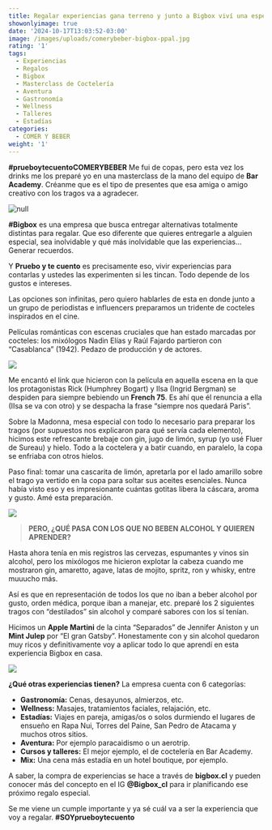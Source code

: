 ```yaml
---
title: Regalar experiencias gana terreno y junto a Bigbox viví una espectacular
showonlyimage: true
date: '2024-10-17T13:03:52-03:00'
image: /images/uploads/comerybeber-bigbox-ppal.jpg
rating: '1'
tags:
  - Experiencias
  - Regalos
  - Bigbox
  - Masterclass de Coctelería
  - Aventura
  - Gastronomía
  - Wellness
  - Talleres
  - Estadías
categories:
  - COMER Y BEBER
weight: '1'
---
```

**\#prueboytecuentoCOMERYBEBER** Me fui de copas, pero esta vez los drinks me los preparé yo en una masterclass de la mano del equipo de **Bar Academy**. Créanme que es el tipo de presentes que esa amiga o amigo creativo con los tragos va a agradecer.

<!--more-->

![null](/images/uploads/comerybeber-bigbox-ppal.jpg)

**\#Bigbox** es una empresa que busca entregar alternativas totalmente distintas para regalar. Que eso diferente que quieres entregarle a alguien especial, sea inolvidable y qué más inolvidable que las experiencias… Generar recuerdos.

Y **Pruebo y te cuento** es precisamente eso, vivir experiencias para contarlas y ustedes las experimenten si les tincan. Todo depende de los gustos e intereses.

Las opciones son infinitas, pero quiero hablarles de esta en donde junto a un grupo de periodistas e influencers preparamos un tridente de cocteles inspirados en el cine. 

Películas románticas con escenas cruciales que han estado marcadas por cocteles: los mixólogos Nadin Elías y Raúl Fajardo partieron con “Casablanca” (1942). Pedazo de producción y de actores.

![](/images/uploads/comerybeber-bigb-french.jpg)

Me encantó el link que hicieron con la película en aquella escena en la que los protagonistas Rick (Humphrey Bogart) y IIsa (Ingrid Bergman) se despiden para siempre bebiendo un **French 75**. Es ahí que él renuncia a ella (IIsa se va con otro) y se despacha la frase “siempre nos quedará Paris”.

Sobre la Madonna, mesa especial con todo lo necesario para preparar los tragos (por supuestos nos explicaron para qué servía cada elemento), hicimos este refrescante brebaje con gin, jugo de limón, syrup (yo usé Fluer de Sureau) y hielo. Todo a la coctelera y a batir cuando, en paralelo, la copa se enfriaba con otros hielos. 

Paso final: tomar una cascarita de limón, apretarla por el lado amarillo sobre el trago ya vertido en la copa para soltar sus aceites esenciales. Nunca había visto eso y es impresionante cuántas gotitas libera la cáscara, aroma y gusto. Amé esta preparación.

![](/images/uploads/comerybeber-bidb-mgcollage.jpg)

> **PERO, ¿QUÉ PASA CON LOS QUE NO BEBEN ALCOHOL Y QUIEREN APRENDER?**

Hasta ahora tenía en mis registros las cervezas, espumantes y vinos sin alcohol, pero los mixólogos me hicieron explotar la cabeza cuando me mostraron gin, amaretto, agave, latas de mojito, spritz, ron y whisky, entre muuucho más. 

Así es que en representación de todos los que no iban a beber alcohol por gusto, orden médica, porque iban a manejar, etc. preparé los 2 siguientes tragos con “destilados” sin alcohol y comparé sabores con los sí tenían.

Hicimos un **Apple Martini** de la cinta “Separados” de Jennifer Aniston y un **Mint Julep** por “El gran Gatsby”. Honestamente con y sin alcohol quedaron muy ricos y definitivamente voy a aplicar todo lo que aprendí en esta experiencia Bigbox en casa.

![](/images/uploads/comerybeber-bigb-verdes-collage.jpg)

**¿Qué otras experiencias tienen?** La empresa cuenta con 6 categorías: 

* **Gastronomía:** Cenas, desayunos, almierzos, etc.
* **Wellness:** Masajes, tratamientos faciales, relajación, etc.
* **Estadías:** Viajes en pareja, amigas/os o solos durmiendo el lugares de ensueño en Rapa Nui, Torres del Paine, San Pedro de Atacama y muchos otros sitios.
* **Aventura:** Por ejemplo paracaidismo o un aerotrip.
* **Cursos y talleres:** El mejor ejemplo, el de coctelería en Bar Academy.
* **Mix:** Una cena más estadía en un hotel boutique, por ejemplo.

A saber, la compra de experiencias se hace a través de **bigbox.cl** y pueden conocer más del concepto en el IG **@Bigbox_cl** para ir planificando ese próximo regalo especial.

Se me viene un cumple importante y ya sé cuál va a ser la experiencia que voy a regalar. **\#SOYprueboytecuento**
